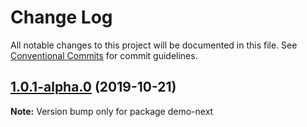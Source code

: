 # Change Log

All notable changes to this project will be documented in this file.
See [Conventional Commits](https://conventionalcommits.org) for commit guidelines.

## [1.0.1-alpha.0](https://github.com/tinacms/tinacms/compare/demo-next@0.1.1-alpha.10...demo-next@1.0.1-alpha.0) (2019-10-21)

**Note:** Version bump only for package demo-next
